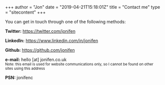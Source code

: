 +++
author = "Jon"
date = "2019-04-21T15:18:01Z"
title = "Contact me"
type = "sitecontent"
+++

You can get in touch through one of the following methods:

**Twitter:** https://twitter.com/jonifen

**LinkedIn:** https://www.linkedin.com/in/jonifen

**Github:** https://github.com/jonifen

**e-mail:** hello [at] jonifen.co.uk
<br /><small>Note: this email is used for website communications only, so I cannot be found on other sites using this address</small>

**PSN:** jonifenc
